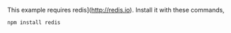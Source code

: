 This example requires redis](http://redis.io).  Install it with these commands,

    npm install redis
